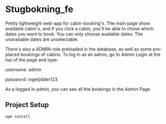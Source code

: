 # Stugbokning_fe
Pretty lightweight web-app for cabin-booking's. 
The main page show available cabin's, and if you click a cabin, 
you'll be able to chose which dates you want to book. 
You can only choose available dates. The unavailable dates are unselectable. 


There's also a ADMIN-role preloaded in the database, as well as some pre-placed bookings of cabins.
To log in as an admin, go to Admin Login at the top of the page and type:

username: admin

password: ingetjidder123

As a logged in admin, you can see all the bookings in the Admin Page. 
## Project Setup

```sh
npm install
```

